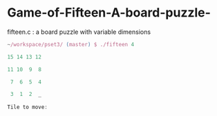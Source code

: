 # Game-of-Fifteen-A-board-puzzle-

fifteen.c : a board puzzle with variable dimensions
```javascript
~/workspace/pset3/ (master) $ ./fifteen 4

15 14 13 12

11 10  9  8

 7  6  5  4

 3  1  2  _
 
Tile to move:
```
